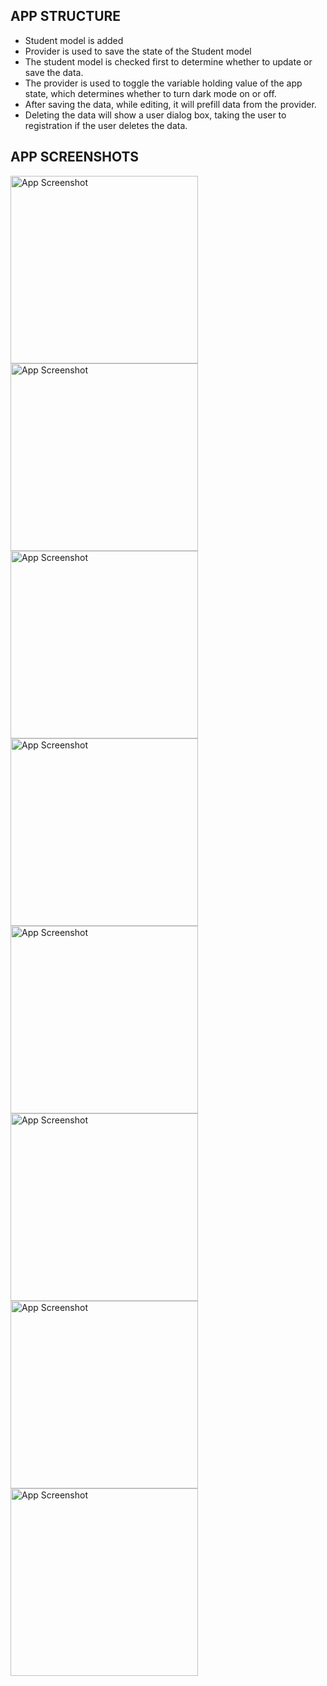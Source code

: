 ## APP STRUCTURE
* Student model is added
* Provider is used to save the state of the Student model
* The student model is checked first to determine whether to update or save the data.
* The provider is used to toggle the variable holding value of the app state, which determines whether to turn dark mode on or off.
* After saving the data, while editing, it will prefill data from the provider.
* Deleting the data will show a user dialog box, taking the user to registration if the user deletes the data.

## APP SCREENSHOTS
<img src="assets/images/1.jpg" alt="App Screenshot" width="300"/>
<img src="assets/images/2.jpg" alt="App Screenshot" width="300"/>
<img src="assets/images/3.jpg" alt="App Screenshot" width="300"/>
<img src="assets/images/4.jpg" alt="App Screenshot" width="300"/>
<img src="assets/images/5.jpg" alt="App Screenshot" width="300"/>
<img src="assets/images/6.jpg" alt="App Screenshot" width="300"/>
<img src="assets/images/7.jpg" alt="App Screenshot" width="300"/>
<img src="assets/images/8.jpg" alt="App Screenshot" width="300"/>



